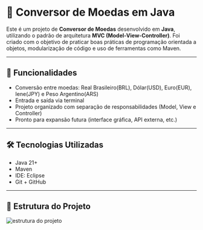 # 💱 Conversor de Moedas em Java

Este é um projeto de **Conversor de Moedas** desenvolvido em **Java**, utilizando o padrão de arquitetura **MVC (Model-View-Controller)**. 
Foi criado com o objetivo de praticar boas práticas de programação orientada a objetos, modularização de código e uso de ferramentas como Maven.

---

## 📌 Funcionalidades

- Conversão entre moedas: Real Brasileiro(BRL), Dólar(USD), Euro(EUR), Iene(JPY) e Peso Argentino(ARS)
- Entrada e saída via terminal
- Projeto organizado com separação de responsabilidades (Model, View e Controller)
- Pronto para expansão futura (interface gráfica, API externa, etc.)

---

## 🛠️ Tecnologias Utilizadas

- Java 21+
- Maven
- IDE: Eclipse
- Git + GitHub

---

## 📁 Estrutura do Projeto

![estrutura do projeto](https://github.com/user-attachments/assets/27a82850-f85f-4545-a482-5ade96715612)

